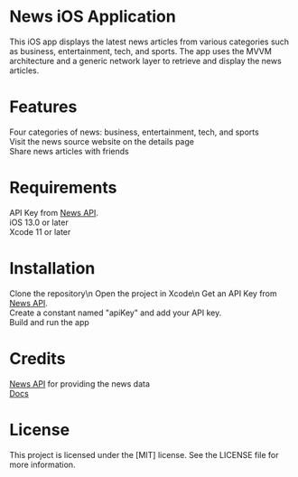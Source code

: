 # News iOS Application

This iOS app displays the latest news articles from various categories such as business, entertainment, tech, and sports. The app uses the MVVM architecture and a generic network layer to retrieve and display the news articles.

# Features
Four categories of news: business, entertainment, tech, and sports\
Visit the news source website on the details page\
Share news articles with friends

# Requirements
API Key from [News API](https://newsapi.org/).\
iOS 13.0 or later\
Xcode 11 or later

# Installation
Clone the repository\n
Open the project in Xcode\n
Get an API Key from [News API](https://newsapi.org/).\
Create a constant named "apiKey" and add your API key.\
Build and run the app

# Credits
[News API](https://newsapi.org/) for providing the news data\
[Docs](https://newsapi.org/docs/)

# License
This project is licensed under the [MIT] license. See the LICENSE file for more information.
